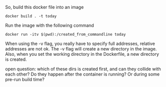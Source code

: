 
So, build this docker file into an image

``docker build . -t today``

Run the image with the following command

``docker run -itv $(pwd):/created_from_commandline today``

When using the -v flag, you really have to specify full addresses, relative addresses are not ok. The -v flag will create a new directory in the image. Also, when you set the working directory in the Dockerfile, a new directory is created. 

open question: which of these dirs is created first, and can they collide with each other? Do they happen after the container is running? Or during some pre-run build time?
